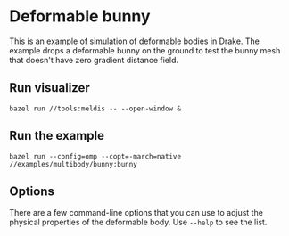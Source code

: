# Deformable bunny

This is an example of simulation of deformable bodies in Drake.
The example drops a deformable bunny on the ground to test the bunny mesh that
doesn't have zero gradient distance field.

## Run visualizer

```
bazel run //tools:meldis -- --open-window &
```

## Run the example

```
bazel run --config=omp --copt=-march=native //examples/multibody/bunny:bunny
```

## Options

There are a few command-line options that you can use to adjust the physical
properties of the deformable body. Use `--help` to see the list.
